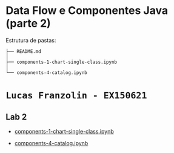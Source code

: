 # Data Flow e Componentes Java (parte 2)

Estrutura de pastas:

~~~
├── README.md
│
├── components-1-chart-single-class.ipynb
│
└── components-4-catalog.ipynb
~~~
# `Lucas Franzolin - EX150621`

## Lab 2

* [components-1-chart-single-class.ipynb](components-1-chart-single-class.ipynb)

* [components-4-catalog.ipynb](components-4-catalog.ipynb)